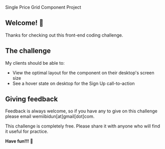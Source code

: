 Single Price Grid Component Project

## Welcome! 👋

Thanks for checking out this front-end coding challenge.

## The challenge

My clients should be able to:

- View the optimal layout for the component on their desktop's screen size
- See a hover state on desktop for the Sign Up call-to-action

## Giving feedback

Feedback is always welcome, so if you have any to give on this challenge please email wemiibidun[at]gmail[dot]com.

This challenge is completely free. Please share it with anyone who will find it useful for practice.

**Have fun!!!** 🚀
